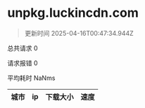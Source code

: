 
  # unpkg.luckincdn.com

  > 更新时间 2025-04-16T00:47:34.944Z
  
  总共请求 0

  请求报错 0

  平均耗时 NaNms

|城市|ip|下载大小|速度|
|-----|----------|---|---|

  